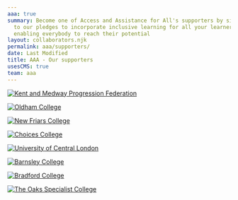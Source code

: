 ```yaml
---
aaa: true
summary: Become one of Access and Assistance for All's supporters by signing up
  to our pledges to incorporate inclusive learning for all your learners,
  enabling everybody to reach their potential
layout: collaborators.njk
permalink: aaa/supporters/
date: Last Modified
title: AAA - Our supporters
usesCMS: true
team: aaa
---
```

<a href="https://kmpf.org/" class="supporters__link"><img src="/aaaAssets/kmpf.png" alt="Kent and Medway Progression Federation"></a>

<a href="https://www.oldham.ac.uk/" class="supporters__link"><img src="/aaaAssets/oldham-college-logo.jpg" alt="Oldham College"></a>

<a href="https://www.newfriarscollege.org.uk/" class="supporters__link"><img src="/aaaAssets/nf2.jpg" alt="New Friars College"></a>

<a href="https://www.hee.nhs.uk/our-work/choices-college-supported-internships" class="supporters__link"><img src="/aaaAssets/choices_logo.png" alt="Choices College"></a>

<a href="https://www.ucl.ac.uk/" class="supporters__link"><img src="/aaaAssets/UCL_logo.png" alt="University of Central London"></a>

<a href="https://www.barnsley.ac.uk/" class="supporters__link"><img src="/aaaAssets/bc-logo-lb-no-strap.png" alt="Barnsley College"></a>

<a href="https://www.bradfordcollege.ac.uk/" class="supporters__link"><img src="/aaaAssets/bradford-college.jpg" alt="Bradford College"></a>

<a href="https://www.theoaks.ac.uk/" class="supporters__link"><img src="/aaaAssets/the-oaks-logo-block-pink.jpg" alt="The Oaks Specialist College"></a>

<a href="https://www.buckscollegegroup.ac.uk/" class="supporters__link"><img src="/aaaAssets/buckscollegegroup-logo-web.png" alt=""></a>

<a href="https://www.pocklington.org.uk/" class="supporters__link"><img src="/aaaAssets/TPT_logo.png" alt=""></a>

<a href="https://www.hopwood.ac.uk/" class="supporters__link"><img src="/aaaAssets/hopwood.jpg" alt=""></a>

<a href="https://rmt.org/glasshouse/" class="supporters__link"><img src="/aaaAssets/glasshouse.png" alt=""></a>

<a href="https://nasen.org.uk/" class="supporters__link"><img src="/aaaAssets/nasen.png" alt=""></a>

<a href="https://www.northamptoncollege.ac.uk/" class="supporters__link"><img src="/aaaAssets/northampton-college-logo.jpg" alt=""></a>

<a href="https://www.capel.ac.uk/" class="supporters__link"><img src="/aaaAssets/capel-manor.png" alt=""></a>

<a href="https://college.sense.org.uk/" class="supporters__link"><img src="/aaaAssets/sense_primary_without_strapline_rgb_png.png" alt=""></a>
